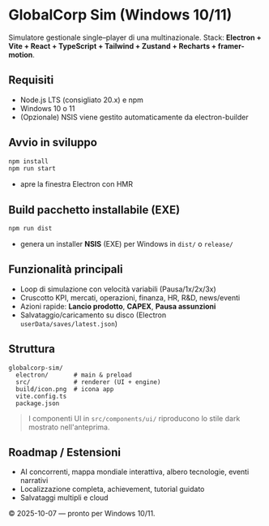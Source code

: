 # GlobalCorp Sim (Windows 10/11)

Simulatore gestionale single–player di una multinazionale.
Stack: **Electron + Vite + React + TypeScript + Tailwind + Zustand + Recharts + framer-motion**.

## Requisiti
- Node.js LTS (consigliato 20.x) e npm
- Windows 10 o 11
- (Opzionale) NSIS viene gestito automaticamente da electron-builder

## Avvio in sviluppo
```bash
npm install
npm run start
```
- apre la finestra Electron con HMR

## Build pacchetto installabile (EXE)
```bash
npm run dist
```
- genera un installer **NSIS** (EXE) per Windows in `dist/` o `release/`

## Funzionalità principali
- Loop di simulazione con velocità variabili (Pausa/1x/2x/3x)
- Cruscotto KPI, mercati, operazioni, finanza, HR, R&D, news/eventi
- Azioni rapide: **Lancio prodotto**, **CAPEX**, **Pausa assunzioni**
- Salvataggio/caricamento su disco (Electron `userData/saves/latest.json`)

## Struttura
```
globalcorp-sim/
  electron/       # main & preload
  src/            # renderer (UI + engine)
  build/icon.png  # icona app
  vite.config.ts
  package.json
```
> I componenti UI in `src/components/ui/` riproducono lo stile dark mostrato nell'anteprima.

## Roadmap / Estensioni
- AI concorrenti, mappa mondiale interattiva, albero tecnologie, eventi narrativi
- Localizzazione completa, achievement, tutorial guidato
- Salvataggi multipli e cloud

© 2025-10-07 — pronto per Windows 10/11.
